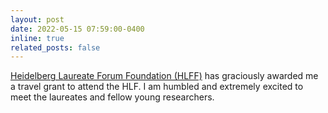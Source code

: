 ```yaml
---
layout: post
date: 2022-05-15 07:59:00-0400
inline: true
related_posts: false
---
```


[Heidelberg Laureate Forum Foundation (HLFF)](https://www.heidelberg-laureate-forum.org/) has graciously awarded me a travel grant to attend the HLF. I am humbled and extremely excited to meet the laureates and fellow young researchers.